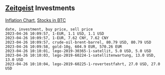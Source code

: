 ## [Zeitgeist](index.html) Investments

[Inflation Chart](https://inflationchart.com),
[Stocks in BTC](https://stonksinbtc.xyz/)

```
date, investment, buy price, sell price
2023-04-26 10:09:57, 1-EUR, 1.1 USD, 1.1 USD
2023-04-26 10:09:57, 1-EUR, 7.62 CNY, 7.62 CNY
2023-04-26 10:09:57, crude-oil-brent-barrel, 80.79 USD, 80.79 USD
2023-04-26 10:09:58, gold-10g, 604.9 EUR, 570.26 EUR
2023-04-26 10:10:01, lego-2019-30365-1-satellit, 5.0 USD, 5.0 USD
2023-04-26 10:10:03, lego-2019-60224-1-satellitenwartung, 13.0 USD, 13.0 USD
2023-04-26 10:10:04, lego-2019-60225-1-rovertestfahrt, 27.0 USD, 27.0 USD
```

